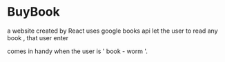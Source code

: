# BuyBook
a website created by React 
uses google books api 
let the user to read any book , that user enter

comes in handy when the user is ' book - worm '.
